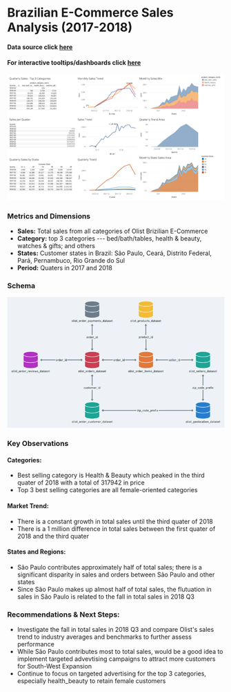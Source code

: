 # Brazilian E-Commerce Sales Analysis (2017-2018)
#### Data source click [here](https://www.kaggle.com/datasets/olistbr/brazilian-ecommerce/data)
#### For interactive tooltips/dashboards click [here](https://public.tableau.com/app/profile/ryan.peng/viz/Ecommerce_17268743248030/Story1)

![](./Dashboardpic.png?raw=true)

### Metrics and Dimensions
- **Sales:** Total sales from all categories of Olist Brizilian E-Commerce
- **Category:** top 3 categories --- bed/bath/tables, health & beauty, watches & gifts; and others
- **States:** Customer states in Brazil: São Paulo, Ceará, Distrito Federal, Pará, Pernambuco, Rio Grande do Sul
- **Period:** Quaters in 2017 and 2018

### Schema
![](./schema.png?raw=true)

### Key Observations
#### Categories:
- Best selling category is Health & Beauty which peaked in the third quater of 2018 with a total of 317942 in price
- Top 3 best selling categories are all female-oriented categories

#### Market Trend:
- There is a constant growth in total sales until the third quater of 2018
- There is a 1 million difference in total sales between the first quater of 2018 and the third quater

#### States and Regions:
- São Paulo contributes approximately half of total sales; there is a significant disparity in sales and orders between São Paulo and other states
- Since São Paulo makes up almost half of total sales, the flutuation in sales in São Paulo is related to the fall in total sales in 2018 Q3

### Recommendations & Next Steps:
- Investigate the fall in total sales in 2018 Q3 and compare Olist's sales trend to industry averages and benchmarks to further assess performance
- While São Paulo contributes most to total sales, would be a good idea to implement targeted advevtising campaigns to attract more customers for South-West Expansion
- Continue to focus on targeted advertising for the top 3 categories, especially health_beauty to retain female customers
